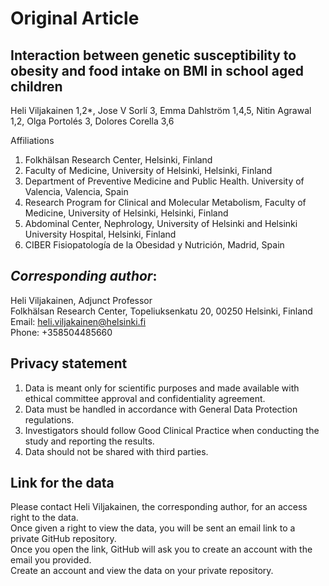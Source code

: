 # Original Article
## Interaction between genetic susceptibility to obesity and food intake on BMI in school aged children

Heli Viljakainen 1,2*, Jose V Sorlí 3, Emma Dahlström 1,4,5, Nitin Agrawal 1,2, Olga Portolés 3, Dolores Corella 3,6

Affiliations 
1. Folkhälsan Research Center, Helsinki, Finland
2. Faculty of Medicine, University of Helsinki, Helsinki, Finland 
3. Department of Preventive Medicine and Public Health. University of Valencia, Valencia, Spain
4. Research Program for Clinical and Molecular Metabolism, Faculty of Medicine, University of Helsinki, Helsinki, Finland
5. Abdominal Center, Nephrology, University of Helsinki and Helsinki University Hospital, Helsinki, Finland
6. CIBER Fisiopatología de la Obesidad y Nutrición, Madrid, Spain

## *Corresponding author*: <br/>
Heli Viljakainen, Adjunct Professor <br/>
Folkhälsan Research Center, Topeliuksenkatu 20, 00250 Helsinki, Finland <br/>
Email: heli.viljakainen@helsinki.fi <br/>
Phone: +358504485660

## Privacy statement
1.	Data is meant only for scientific purposes and made available with ethical committee approval and confidentiality agreement.
2.	Data must be handled in accordance with General Data Protection regulations.
3.	Investigators should follow Good Clinical Practice when conducting the study and reporting the results.
4.	Data should not be shared with third parties.

## Link for the data
Please contact Heli Viljakainen, the corresponding author, for an access right to the data. <br/> 
Once given a right to view the data, you will be sent an email link to a private GitHub repository. <br/>
Once you open the link, GitHub will ask you to create an account with the email you provided. <br/>
Create an account and view the data on your private repository.
